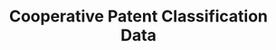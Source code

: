 ---
layout: default
bigquery: https://console.cloud.google.com/bigquery?p=patents-public-data&d=cpc&page=dataset
citation: '“Cooperative Patent Classification” by the EPO and USPTO, for public use. '
contributors: EPO, USPTO
cost: None
description: Cooperative Patent Classification Data contains the scheme and definitions
  of the Cooperative Patent Classification system for classifying patent documents.
  The CPC is the result of a partnership between the EPO and the USPTO in their joint
  effort to develop a common, internationally compatible classification system for
  technical documents, in particular patent publications, which will be used by both
  offices in the patent granting process
documentation: https://www.cooperativepatentclassification.org/cpcSchemeAndDefinitions
last_edit: 04/11/2022, 06:02:35
location: https://www.cooperativepatentclassification.org/index
maintained_by: USPTO, EPO
schema_fields:
- parents
- children
- applicationReferences
- status
- symbol
- titlePart
- informativeReferences
- application_references
- glossary
- limitingReferences
- limiting_references
- residual_references
- breakdownCode
- title_full
- synonyms
- dateRevised
- titleFull
- childGroups
- notAllocatable
- residualReferences
- date_revised
- title_part
- additional_only
- breakdown_code
- not_allocatable
- child_groups
- ipc_concordant
- level
- sizeCache
- informative_references
- ipcConcordant
- definition
shortname: cooperative_patent_classification
tags:
- patents
- science
title: Cooperative Patent Classification Data
uuid: 984374a7-16e9-4b35-9445-458daceb01bf
---